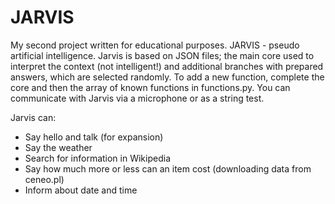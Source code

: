 # JARVIS

My second project written for educational purposes.
JARVIS - pseudo artificial intelligence. Jarvis is based on JSON files; the main core used to interpret the context (not intelligent!) and additional branches with prepared answers, which are selected randomly.
To add a new function, complete the core and then the array of known functions in functions.py.
You can communicate with Jarvis via a microphone or as a string test.

Jarvis can:
- Say hello and talk (for expansion)
- Say the weather
- Search for information in Wikipedia
- Say how much more or less can an item cost (downloading data from ceneo.pl)
- Inform about date and time
